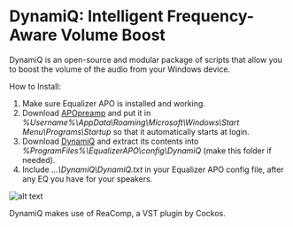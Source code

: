 # DynamiQ: Intelligent Frequency-Aware Volume Boost

DynamiQ is an open-source and modular package of scripts that allow you to boost the volume of the audio from your Windows device.

How to Install:

1. Make sure Equalizer APO is installed and working.
2. Download [APOpreamp](https://github.com/Brad331/APOpreamp.ahk/releases "APOpreamp") and put it in *%Username%\AppData\Roaming\Microsoft\Windows\Start Menu\Programs\Startup* so that it automatically starts at login.
3. Download [DynamiQ](https://github.com/Brad331/DynamiQ/archive/master.zip "DynamiQ") and extract its contents into *%ProgramFiles%\EqualizerAPO\config\DynamiQ* (make this folder if needed).
4. Include *...\DynamiQ\DynamiQ.txt* in your Equalizer APO config file, after any EQ you have for your speakers.

![alt text](https://bradshacks.com/wp-content/uploads/2018/10/Include-DynamiQ.png)

DynamiQ makes use of ReaComp, a VST plugin by Cockos.
